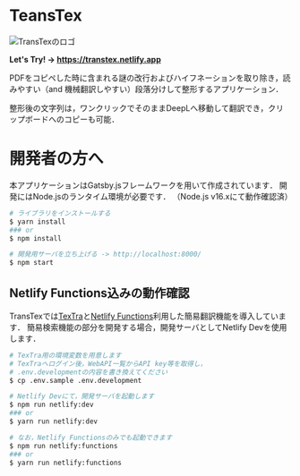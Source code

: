 # TeansTex
![TransTexのロゴ](src/img/image.jpg)

**Let's Try! -> https://transtex.netlify.app**

PDFをコピペした時に含まれる謎の改行およびハイフネーションを取り除き，読みやすい（and 機械翻訳しやすい）段落分けして整形するアプリケーション．

整形後の文字列は，ワンクリックでそのままDeepLへ移動して翻訳でき，クリップボードへのコピーも可能．


# 開発者の方へ
本アプリケーションはGatsby.jsフレームワークを用いて作成されています．
開発にはNode.jsのランタイム環境が必要です．
（Node.js v16.xにて動作確認済）

```bash
# ライブラリをインストールする
$ yarn install
### or
$ npm install

# 開発用サーバを立ち上げる -> http://localhost:8000/
$ npm start
```

## Netlify Functions込みの動作確認
TransTexでは[TexTra](https://mt-auto-minhon-mlt.ucri.jgn-x.jp)と[Netlify Functions](https://www.netlify.com/products/functions/)利用した簡易翻訳機能を導入しています．
簡易検索機能の部分を開発する場合，開発サーバとしてNetlify Devを使用します．

```bash
# TexTra用の環境変数を用意します
# TexTraへログイン後，WebAPI一覧からAPI key等を取得し，
# .env.developmentの内容を書き換えてください
$ cp .env.sample .env.development

# Netlify Devにて，開発サーバを起動します
$ npm run netlify:dev
### or
$ yarn run netlify:dev

# なお，Netlify Functionsのみでも起動できます
$ npm run netlify:functions
### or
$ yarn run netlify:functions
```